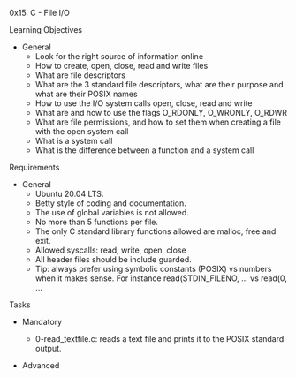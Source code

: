 0x15. C - File I/O

Learning Objectives
- General
	- Look for the right source of information online
	- How to create, open, close, read and write files
	- What are file descriptors
	- What are the 3 standard file descriptors, what are their purpose and what are their POSIX names
	- How to use the I/O system calls open, close, read and write
	- What are and how to use the flags O_RDONLY, O_WRONLY, O_RDWR
	- What are file permissions, and how to set them when creating a file with the open system call
	- What is a system call
	- What is the difference between a function and a system call

Requirements
- General
	- Ubuntu 20.04 LTS.
	- Betty style of coding and documentation.
	- The use of global variables is not allowed.
	- No more than 5 functions per file.
	- The only C standard library functions allowed are malloc, free and exit.
	- Allowed syscalls: read, write, open, close
	- All header files should be include guarded.
	- Tip: always prefer using symbolic constants (POSIX) vs numbers when it makes sense. For instance read(STDIN_FILENO, ... vs read(0, ...

Tasks
- Mandatory
	- 0-read_textfile.c: reads a text file and prints it to the POSIX standard output.




- Advanced
